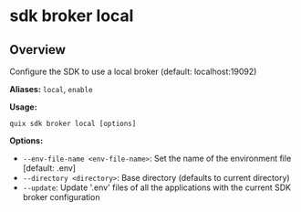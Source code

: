 # sdk broker local

## Overview

Configure the SDK to use a local broker (default: localhost:19092)

**Aliases:** `local`, `enable`

**Usage:**

```
quix sdk broker local [options]
```

**Options:**

- `--env-file-name <env-file-name>`: Set the name of the environment file [default: .env]
- `--directory <directory>`: Base directory (defaults to current directory)
- `--update`: Update '.env' files of all the applications with the current SDK broker configuration

